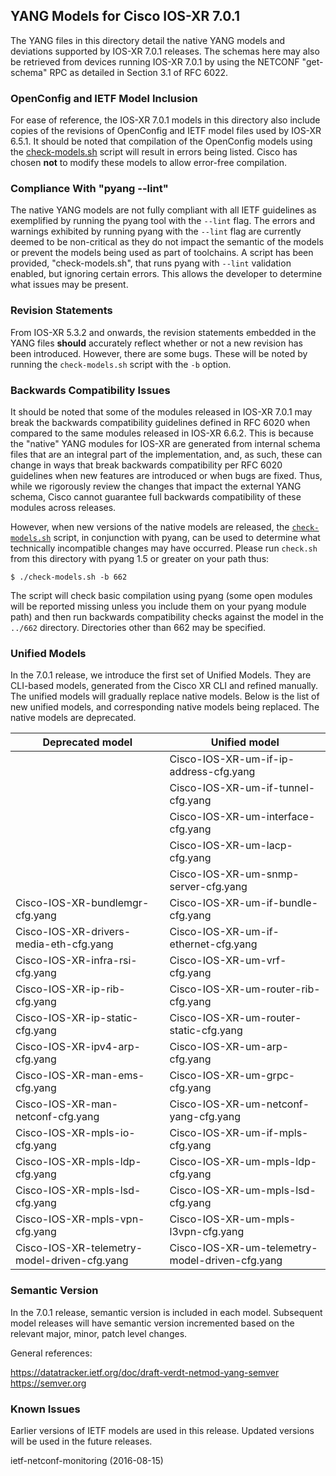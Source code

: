 ## YANG Models for Cisco IOS-XR 7.0.1

The YANG files in this directory detail the native YANG models and deviations supported by IOS-XR 7.0.1 releases. The schemas here may also be retrieved from devices running IOS-XR 7.0.1 by using the NETCONF "get-schema" RPC as detailed in Section 3.1 of RFC 6022.

### OpenConfig and IETF Model Inclusion

For ease of reference, the IOS-XR 7.0.1 models in this directory also include copies of the revisions of OpenConfig and IETF model files used by IOS-XR 6.5.1. It should be noted that compilation of the OpenConfig models using the [check-models.sh](check-models.sh) script will result in errors being listed. Cisco has chosen **not** to modify these models to allow error-free compilation.


### Compliance With "pyang --lint"

The native YANG models are not fully compliant with all IETF guidelines as exemplified by running the pyang tool with the ```--lint``` flag. The errors and warnings exhibited by running pyang with the ```--lint``` flag are currently deemed to be non-critical as they do not impact the semantic of the models or prevent the models being used as part of toolchains. A script has been provided, "check-models.sh", that runs pyang with ```--lint``` validation enabled, but ignoring certain errors. This allows the developer to determine what issues may be present.


### Revision Statements

From IOS-XR 5.3.2 and onwards, the revision statements embedded in the YANG files **should** accurately reflect whether or not a new revision has been introduced. However, there are some bugs. These will be noted by running the ```check-models.sh``` script with the ```-b``` option.

### Backwards Compatibility Issues

It should be noted that some of the modules released in IOS-XR 7.0.1 may break the backwards compatibility guidelines defined in RFC 6020 when compared to the same modules released in IOS-XR 6.6.2. This is because the "native" YANG modules for IOS-XR are generated from internal schema files that are an integral part of the implementation, and, as such, these can change in ways that break backwards compatibility per RFC 6020 guidelines when new features are introduced or when bugs are fixed. Thus, while we rigorously review the changes that impact the external YANG schema, Cisco cannot guarantee full backwards compatibility of these modules across releases.

However, when new versions of the native models are released, the [```check-models.sh```](check-models.sh) script, in conjunction with pyang, can be used to determine what technically incompatible changes may have occurred. Please run ```check.sh``` from this directory with pyang 1.5 or greater on your path thus:

```
$ ./check-models.sh -b 662
```

The script will check basic compilation using pyang (some open modules will be reported missing unless you include them on your pyang module path) and then run backwards compatibility checks against the model in the `../662` directory. Directories other than 662 may be specified.


### Unified Models

In the 7.0.1 release, we introduce the first set of Unified Models. They are CLI-based models, generated from the Cisco XR CLI and refined manually.  The unified models will gradually replace native models.  Below is the list of new unified models, and corresponding native models being replaced. The native models are deprecated.

| Deprecated model                             | Unified model                                   |
|----------------------------------------------|-------------------------------------------------|
|                                              | Cisco-IOS-XR-um-if-ip-address-cfg.yang          |
|                                              | Cisco-IOS-XR-um-if-tunnel-cfg.yang              |
|                                              | Cisco-IOS-XR-um-interface-cfg.yang              |
|                                              | Cisco-IOS-XR-um-lacp-cfg.yang                   |
|                                              | Cisco-IOS-XR-um-snmp-server-cfg.yang            |
| Cisco-IOS-XR-bundlemgr-cfg.yang              | Cisco-IOS-XR-um-if-bundle-cfg.yang              |
| Cisco-IOS-XR-drivers-media-eth-cfg.yang      | Cisco-IOS-XR-um-if-ethernet-cfg.yang            |
| Cisco-IOS-XR-infra-rsi-cfg.yang              | Cisco-IOS-XR-um-vrf-cfg.yang                    |
| Cisco-IOS-XR-ip-rib-cfg.yang                 | Cisco-IOS-XR-um-router-rib-cfg.yang             |
| Cisco-IOS-XR-ip-static-cfg.yang              | Cisco-IOS-XR-um-router-static-cfg.yang          |
| Cisco-IOS-XR-ipv4-arp-cfg.yang               | Cisco-IOS-XR-um-arp-cfg.yang                    |
| Cisco-IOS-XR-man-ems-cfg.yang                | Cisco-IOS-XR-um-grpc-cfg.yang                   |
| Cisco-IOS-XR-man-netconf-cfg.yang            | Cisco-IOS-XR-um-netconf-yang-cfg.yang           |
| Cisco-IOS-XR-mpls-io-cfg.yang                | Cisco-IOS-XR-um-if-mpls-cfg.yang                |
| Cisco-IOS-XR-mpls-ldp-cfg.yang               | Cisco-IOS-XR-um-mpls-ldp-cfg.yang               |
| Cisco-IOS-XR-mpls-lsd-cfg.yang               | Cisco-IOS-XR-um-mpls-lsd-cfg.yang               |
| Cisco-IOS-XR-mpls-vpn-cfg.yang               | Cisco-IOS-XR-um-mpls-l3vpn-cfg.yang             |
| Cisco-IOS-XR-telemetry-model-driven-cfg.yang | Cisco-IOS-XR-um-telemetry-model-driven-cfg.yang |


### Semantic Version

In the 7.0.1 release, semantic version is included in each model.  Subsequent model releases will have semantic version incremented based on the relevant major, minor, patch level changes.

General references:

https://datatracker.ietf.org/doc/draft-verdt-netmod-yang-semver  
https://semver.org


### Known Issues

Earlier versions of IETF models are used in this release.  Updated versions will be used in the future releases.

ietf-netconf-monitoring (2016-08-15)

